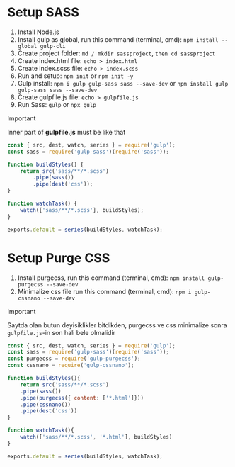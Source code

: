 #  Setup SASS
1. Install Node.js
2. Install gulp as global, run this command (terminal, cmd): `npm install --global gulp-cli`
3. Create project folder: `md / mkdir sassproject`, `then cd sassproject`
4. Create index.html file: `echo > index.html`
5. Create index.scss file: `echo > index.scss`
6. Run and setup: `npm init` or `npm init -y`
7. Gulp install: `npm i gulp gulp-sass sass --save-dev` or `npm install gulp gulp-sass sass --save-dev`
8. Create gulpfile.js file: `echo > gulpfile.js`
9. Run Sass: `gulp` or `npx gulp`


> [!IMPORTANT]
> Inner part of **gulpfile.js** must be like that
```javascript
const { src, dest, watch, series } = require('gulp');
const sass = require('gulp-sass')(require('sass'));

function buildStyles() {
    return src('sass/**/*.scss')
        .pipe(sass())
        .pipe(dest('css'));
}

function watchTask() {
    watch(['sass/**/*.scss'], buildStyles);
}

exports.default = series(buildStyles, watchTask);

```


# Setup Purge CSS
1. Install purgecss, run this command (terminal, cmd): `npm install gulp-purgecss --save-dev`
2. Minimalize css file run this command (terminal, cmd): `npm i gulp-cssnano --save-dev`

> [!IMPORTANT]
> Saytda olan butun deyisiklikler bitdikden, purgecss ve css minimalize sonra `gulpfile.js`-in son hali bele olmalidir
```javascript
const { src, dest, watch, series } = require('gulp');
const sass = require('gulp-sass')(require('sass'));
const purgecss = require('gulp-purgecss');
const cssnano = require('gulp-cssnano');

function buildStyles(){
    return src('sass/**/*.scss')
    .pipe(sass())
    .pipe(purgecss({ content: ['*.html']}))
    .pipe(cssnano())
    .pipe(dest('css'))
}

function watchTask(){
    watch(['sass/**/*.scss', '*.html'], buildStyles)
}

exports.default = series(buildStyles, watchTask);

```